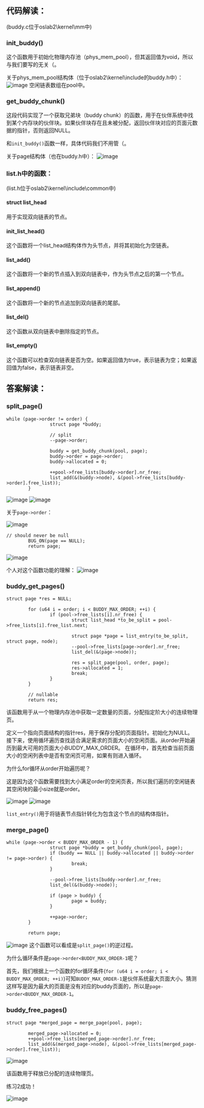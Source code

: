 ## 代码解读：
(buddy.c位于oslab2\kernel\mm中)
### init_buddy()
这个函数用于初始化物理内存池（phys_mem_pool），但其返回值为void，所以与我们要写的无关（。

关于phys_mem_pool结构体（位于oslab2\kernel\include的buddy.h中）：
![image](https://github.com/litterqi/operating-system/assets/123362884/a34e3cf2-d599-4893-bbde-307429663865)
空闲链表数组在pool中。
### get_buddy_chunk()
这段代码实现了一个获取兄弟块（buddy chunk）的函数，用于在伙伴系统中找到某个内存块的伙伴块。如果伙伴块存在且未被分配，返回伙伴块对应的页面元数据的指针，否则返回NULL。

和`init_buddy()`函数一样，具体代码我们不用管（。

关于page结构体（也在buddy.h中）：
![image](https://github.com/litterqi/operating-system/assets/123362884/683005db-cda5-489b-a608-d749aed718ff)
### list.h中的函数：
(list.h位于oslab2\kernel\include\common中)
#### struct list_head
用于实现双向链表的节点。
#### init_list_head()
这个函数将一个list_head结构体作为头节点，并将其初始化为空链表。
#### list_add()
这个函数将一个新的节点插入到双向链表中，作为头节点之后的第一个节点。
#### list_append()
这个函数将一个新的节点追加到双向链表的尾部。
#### list_del()
这个函数从双向链表中删除指定的节点。
#### list_empty()
这个函数可以检查双向链表是否为空。如果返回值为true，表示链表为空；如果返回值为false，表示链表非空。
## 答案解读：
### split_page()
```
while (page->order != order) {
                struct page *buddy;

                // split
                --page->order;

                buddy = get_buddy_chunk(pool, page);
                buddy->order = page->order;
                buddy->allocated = 0;

                ++pool->free_lists[buddy->order].nr_free;
                list_add(&(buddy->node), &(pool->free_lists[buddy->order].free_list));
        }
```
![image](https://github.com/litterqi/operating-system/assets/123362884/78b710da-b6c9-4c42-b286-e05b92c22297)
![image](https://github.com/litterqi/operating-system/assets/123362884/9b1cb2ad-fc5f-4227-af09-cdf2b0e59380)

关于`page->order`：

![image](https://github.com/litterqi/operating-system/assets/123362884/dc675208-93b9-40ee-85b9-b85d33ddfcf3)

```
// should never be null
        BUG_ON(page == NULL);
        return page;
```
![image](https://github.com/litterqi/operating-system/assets/123362884/5eb13c36-58d0-43f7-9748-cd0836b31b46)

个人对这个函数功能的理解：
![image](https://github.com/litterqi/operating-system/assets/123362884/34e708d6-0bf9-456b-8128-544a40d83b3b)
### buddy_get_pages()
```
struct page *res = NULL;
        
        for (u64 i = order; i < BUDDY_MAX_ORDER; ++i) {
                if (pool->free_lists[i].nr_free) {
                        struct list_head *to_be_split = pool->free_lists[i].free_list.next;

                        struct page *page = list_entry(to_be_split, struct page, node);
                        --pool->free_lists[page->order].nr_free;
                        list_del(&(page->node));

                        res = split_page(pool, order, page);
                        res->allocated = 1;
                        break;
                }
        }

        // nullable
        return res;
```
该函数用于从一个物理内存池中获取一定数量的页面，分配指定阶大小的连续物理页。

定义一个指向页面结构的指针res，用于保存分配的页面指针。初始化为NULL。接下来，使用循环遍历查找适合满足需求的页面大小的空闲页面。从order开始遍历到最大可用的页面大小BUDDY_MAX_ORDER。
在循环中，首先检查当前页面大小的空闲列表中是否有空闲页可用，如果有则进入循环。

为什么for循环从order开始遍历呢？

这是因为这个函数需要找到大小满足order的空闲页表，所以我们遍历的空闲链表其空闲块的最小size就是order。

![image](https://github.com/litterqi/operating-system/assets/123362884/c6cf702d-56ed-413b-8c32-cf4e4fb4a8d2)
![image](https://github.com/litterqi/operating-system/assets/123362884/ad579c91-ce11-44c6-804b-d65660dfc1ad)

`list_entry()`用于将链表节点指针转化为包含这个节点的结构体指针。
### merge_page()
```
while (page->order < BUDDY_MAX_ORDER - 1) {
                struct page *buddy = get_buddy_chunk(pool, page);
                if (buddy == NULL || buddy->allocated || buddy->order != page->order) {
                        break;
                }

                --pool->free_lists[buddy->order].nr_free;
                list_del(&(buddy->node));

                if (page > buddy) {
                        page = buddy;
                }

                ++page->order;
        }

        return page;
```
![image](https://github.com/litterqi/operating-system/assets/123362884/7dd568f5-4278-4f1d-b9fe-b3109a8f64a0)
这个函数可以看成是`split_page()`的逆过程。

为什么循环条件是`page->order<BUDDY_MAX_ORDER-1`呢？

首先，我们根据上一个函数的for循环条件(`for (u64 i = order; i < BUDDY_MAX_ORDER; ++i)`)可知`BUDDY_MAX_ORDER-1`是伙伴系统最大页面大小。猜测这样写是因为最大的页面是没有对应的buddy页面的，所以是`page->order<BUDDY_MAX_ORDER-1`。

### buddy_free_pages()
```
struct page *merged_page = merge_page(pool, page);

        merged_page->allocated = 0;
        ++pool->free_lists[merged_page->order].nr_free;
        list_add(&(merged_page->node), &(pool->free_lists[merged_page->order].free_list));
```
![image](https://github.com/litterqi/operating-system/assets/123362884/b7a53957-fa42-4730-a953-aab77f434696)

该函数用于释放已分配的连续物理页。

练习2成功！

![image](https://github.com/litterqi/operating-system/assets/123362884/a8b5075e-892a-47e3-828b-b65324a9d2c3)
